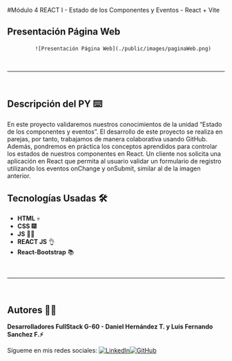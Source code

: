 #Módulo 4 REACT I - Estado de los Componentes y Eventos - React + Vite

## Presentación Página Web

             ![Presentación Página Web](./public/images/paginaWeb.png)

<br/>

---

<br/>

## Descripción del PY ⌨️

En este proyecto validaremos nuestros conocimientos de la unidad “Estado de los componentes y eventos”. El desarrollo de este proyecto se realiza en parejas, por tanto, trabajamos de manera colaborativa usando GitHub. Además, pondremos en práctica los conceptos aprendidos para controlar los estados de nuestros componentes en React. Un cliente nos solicita una aplicación en React que permita al usuario validar un formulario de registro utilizando los eventos onChange y onSubmit, similar al de la imagen anterior.

## Tecnologías Usadas 🛠️

- **HTML** 💀
- **CSS** 🎆
- **JS** 🧑‍💻
- **REACT JS** 👌
- **React-Bootstrap** 📚

<br/>

---

<br>

## Autores 👨‍💻

**Desarrolladores FullStack G-60 - Daniel Hernández T. y Luis Fernando Sanchez F.⚡**

Sígueme en mis redes sociales: [![LinkedIn](https://img.shields.io/badge/LinkedIn-%230077B5.svg?logo=linkedin&logoColor=white)](https://www.linkedin.com/in/luis-fernando-sanchez-f-67369b2b)[![GitHub](https://img.shields.io/badge/GitHub-black?logo=github)](https://github.com/luisfersan)
<br>
